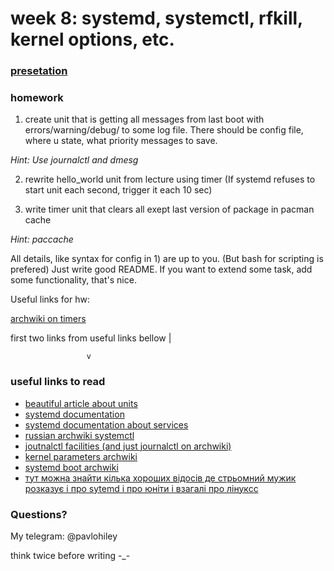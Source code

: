 # week 8: systemd, systemctl, rfkill, kernel options, etc.

### [**presetation**](https://docs.google.com/presentation/d/e/2PACX-1vSwRYb0LULiq0EGpJ1adne2e4W9_QAgsNcM1R825YCBey9WprUD_rWw9lmQuCYcVD7RZJcQRxVujCRJ/pub?start=false&loop=false&delayms=3000)

### homework
1) create unit that is getting all messages from last boot with errors/warning/debug/ to some log file. There should be config file, where u state, what priority messages to save.

*Hint: Use journalctl and dmesg*

2) rewrite hello_world unit from lecture using timer (If systemd refuses to start unit each second, trigger it each 10 sec)

3) write timer unit that clears all exept last version of package in pacman cache

*Hint: paccache*

All details, like syntax for config in 1) are up to you. (But bash for scripting is prefered)  Just write good README. If you want to extend some task, add some functionality, that's nice.

Useful links for hw:

[archwiki on timers](https://wiki.archlinux.org/index.php/Systemd/Timers)

first two links from useful links bellow |

					 v
### useful links to read
- [beautiful article about units](https://www.digitalocean.com/community/tutorials/understanding-systemd-units-and-unit-files)
- [systemd documentation](https://www.freedesktop.org/software/systemd/man/)
- [systemd documentation about services](https://www.freedesktop.org/software/systemd/man/systemd.service.html#)
- [russian archwiki systemctl](https://wiki.archlinux.org/index.php/Systemd_(%D0%A0%D1%83%D1%81%D1%81%D0%BA%D0%B8%D0%B9)#%D0%9E%D1%81%D0%BD%D0%BE%D0%B2%D1%8B_%D0%B8%D1%81%D0%BF%D0%BE%D0%BB%D1%8C%D0%B7%D0%BE%D0%B2%D0%B0%D0%BD%D0%B8%D1%8F_systemctl)
- [joutnalctl facilities (and just journalctl on archwiki)](https://wiki.archlinux.org/index.php/Systemd/Journal#Facility)
- [kernel parameters archwiki](https://wiki.archlinux.org/index.php/kernel_parameters)
- [systemd boot archwiki](https://wiki.archlinux.org/index.php/systemd-boot)
- [тут можна знайти кілька хороших відосів де стрьомний мужик розказує і про sytemd і про юніти і взагалі про лінуксс](https://www.youtube.com/playlist?list=PLWCdmr_xDegfmNxUhbLAC4YxIvlnzY9U9)

### Questions?
My telegram: @pavlohiley

think twice before writing -_-
